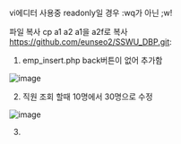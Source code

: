 # 
vi에디터 사용중 readonly일 경우
:wq가 아닌 ;w!


파일 복사
cp a1 a2
a1을 a2f로 복사
https://github.com/eunseo2/SSWU_DBP.git:


1. emp_insert.php back버튼이 없어 추가함


![image](https://user-images.githubusercontent.com/70589857/95674429-17d53180-0beb-11eb-9799-2d469e5ea151.png)


2. 직원 조회 할때 10명에서 30명으로 수정


![image](https://user-images.githubusercontent.com/70589857/95674520-b95c8300-0beb-11eb-98b8-bd9a93f945b7.png)


3.
